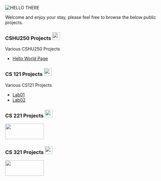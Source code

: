 ![HELLO THERE](https://media1.giphy.com/media/Nx0rz3jtxtEre/giphy.gif?cid=790b7611cd80962601633e192440ad2d23e9872aca6f92cc&rid=giphy.gif&ct=g)

Welcome and enjoy your stay, please feel free to browse the below public projects.

### CSHU250 Projects <img src="https://freepikpsd.com/media/2019/11/github-logo-transparent-png-images-1.png" width="25" height="25" />

Various CSHU250 Projects


- [Hello World Page](https://github.com/pworwag/hello-world)


### CS 121 Projects <img src="https://cdn2.iconfinder.com/data/icons/computer-science-flat/60/Learn_Computer_Science-degree-computer-science-512.png" width="25" height="25" />

Various CS121 Projects


- [Lab01](https://github.com/HindmanCourses/cs121-f21-lab01-pworwag)
- [Lab02](https://github.com/HindmanCourses/cs121-f21-lab02-pworwag)

### CS 221 Projects <img src="https://cdn2.iconfinder.com/data/icons/computer-science-flat/60/Learn_Computer_Science-degree-computer-science-512.png" width="25" height="25" />
<img src="https://cdn.pixabay.com/photo/2017/06/16/07/26/under-construction-2408062_960_720.png" width="125" height="50" />


### CS 321 Projects <img src="https://cdn2.iconfinder.com/data/icons/computer-science-flat/60/Learn_Computer_Science-degree-computer-science-512.png" width="25" height="25" />
<img src="https://cdn.pixabay.com/photo/2017/06/16/07/26/under-construction-2408062_960_720.png" width="125" height="50" />
